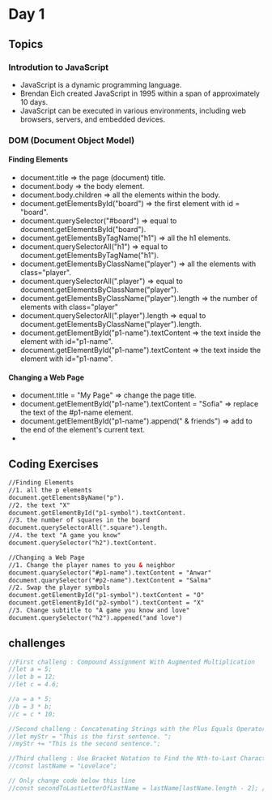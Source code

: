 # Day 1

## Topics 
###  Introdution to JavaScript
- JavaScript is a dynamic programming language.
- Brendan Eich created JavaScript in 1995 within a span of approximately 10 days.
- JavaScript can be executed in various environments, including web browsers, servers, and embedded devices.

### DOM (Document Object Model)
#### Finding Elements
- document.title => the page (document) title.
- document.body => the body element.
- document.body.children => all the elements within the body.
- document.getElementsById("board") => the first element with id = "board". 
- document.querySelector("#board") => equal to document.getElementsById("board").
- document.getElementsByTagName("h1") => all the h1 elements.
- document.querySelectorAll("h1") => equal to document.getElementsByTagName("h1").
- document.getElementsByClassName("player") => all the elements with class="player".
- document.querySelectorAll(".player") => equal to document.getElementsByClassName("player").
- document.getElementsByClassName("player").length => the number of elements with class="player"
- document.querySelectorAll(".player").length => equal to document.getElementsByClassName("player").length.
- document.getElementById("p1-name").textContent => the text inside the element with id="p1-name".
- document.getElementById("p1-name").textContent => the text inside the element with id="p1-name".

#### Changing a Web Page
- document.title = "My Page" => change the page title.
- document.getElementById("p1-name").textContent = "Sofia" => replace the text of the #p1-name element.
- document.getElementById("p1-name").append(" & friends") => add to the end of the element's current text.
- 
## Coding Exercises
```html
//Finding Elements
//1. all the p elements
document.getElementsByName("p").
//2. the text "X"
document.getElementById("p1-symbol").textContent.
//3. the number of squares in the board
document.querySelectorAll(".square").length.
//4. the text "A game you know" 
document.querySelector("h2").textContent.

//Changing a Web Page
//1. Change the player names to you & neighbor
document.quarySelector("#p1-name").textContent = "Anwar"
document.quarySelector("#p2-name").textContent = "Salma"
//2. Swap the player symbols
document.getElementById("p1-symbol").textContent = "O"
document.getElementById("p2-symbol").textContent = "X"
//3. Change subtitle to "A game you know and love"
document.querySelector("h2").appened("and love")
```

## challenges
```java script
//First challeng : Compound Assignment With Augmented Multiplication
//let a = 5;
//let b = 12;
//let c = 4.6;

//a = a * 5;
//b = 3 * b;
//c = c * 10;

//Second challeng : Concatenating Strings with the Plus Equals Operator
//let myStr = "This is the first sentence. ";
//myStr += "This is the second sentence.";

//Third challeng : Use Bracket Notation to Find the Nth-to-Last Character in a String
//const lastName = "Lovelace";

// Only change code below this line
//const secondToLastLetterOfLastName = lastName[lastName.length - 2]; // Change this line
```
